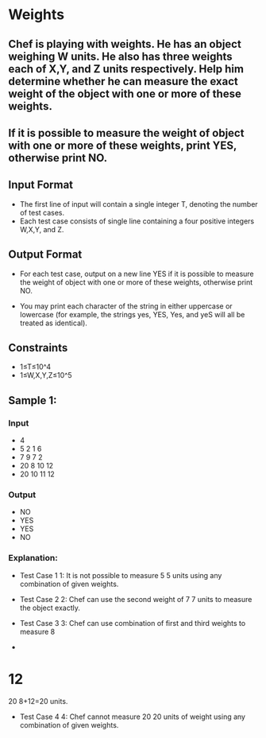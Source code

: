 # Weights
## Chef is playing with weights. He has an object weighing W units. He also has three weights each of X,Y, and Z units respectively. Help him determine whether he can measure the exact weight of the object with one or more of these weights.

## If it is possible to measure the weight of object with one or more of these weights, print YES, otherwise print NO.

## Input Format
- The first line of input will contain a single integer T, denoting the number of test cases.
- Each test case consists of single line containing a four positive integers W,X,Y, and Z.

## Output Format
- For each test case, output on a new line YES if it is possible to measure the weight of object with one or more of these weights, otherwise print NO.

- You may print each character of the string in either uppercase or lowercase (for example, the strings yes, YES, Yes, and yeS will all be treated as identical).

## Constraints
- 1≤T≤10^4
- 1≤W,X,Y,Z≤10^5
 
## Sample 1:
### Input
- 4
- 5 2 1 6
- 7 9 7 2
- 20 8 10 12
- 20 10 11 12
### Output
- NO
- YES
- YES
- NO

### Explanation:
- Test Case 
1
1: It is not possible to measure 
5
5 units using any combination of given weights.

- Test Case 
2
2: Chef can use the second weight of 
7
7 units to measure the object exactly.

- Test Case 
3
3: Chef can use combination of first and third weights to measure 
8
+
12
=
20
8+12=20 units.

- Test Case 
4
4: Chef cannot measure 
20
20 units of weight using any combination of given weights.